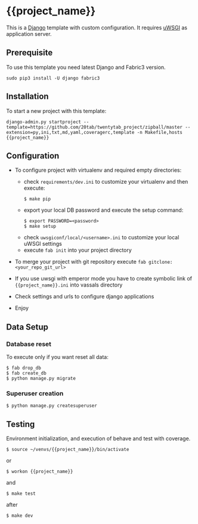 {{project_name}}
================

This is a [Django](https://www.djangoproject.com/) template with custom configuration. It requires [uWSGI](https://uwsgi-docs.readthedocs.io/en/latest/) as application server.

## Prerequisite

To use this template you need latest Django and Fabric3 version.

```
sudo pip3 install -U django fabric3
```

## Installation

To start a new project with this template:

```
django-admin.py startproject --template=https://github.com/20tab/twentytab_project/zipball/master --extension=py,ini,txt,md,yaml,coveragerc,template -n Makefile,hosts {{project_name}}
```

## Configuration

- To configure project with virtualenv and required empty directories: 
  - check `requirements/dev.ini` to customize your virtualenv and then execute:
      ```
    $ make pip
    ````
  - export your local DB password and execute the setup command:
      ```
    $ export PASSWORD=<password>
    $ make setup
    ````
  - check `uwsgiconf/local/<username>.ini` to customize your local uWSGI settings
  - execute `fab init` into your project directory

- To merge your project with git repository execute `fab gitclone:<your_repo_git_url>`

- If you use uwsgi with emperor mode you have to create symbolic link of `{{project_name}}.ini` into vassals directory

- Check settings and urls to configure django applications

- Enjoy

## Data Setup

### Database reset

To execute only if you want reset all data:

```shell
$ fab drop_db
$ fab create_db
$ python manage.py migrate
```

### Superuser creation

```shell
$ python manage.py createsuperuser
```

## Testing

Environment initialization, and execution of behave and test with coverage.

```shell
$ source ~/venvs/{{project_name}}/bin/activate
```

or

```shell
$ workon {{project_name}}
```

and

```shell
$ make test
```

after

```shell
$ make dev
```

